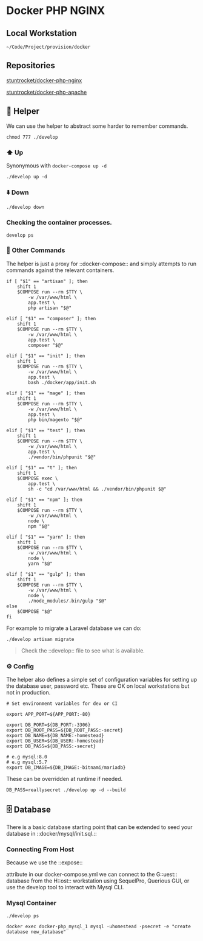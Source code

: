 # Docker PHP NGINX

## Local Workstation

`~/Code/Project/provision/docker`

## Repositories

[stuntrocket/docker-php-nginx](https://github.com/stuntrocket/docker-php-nginx)

[stuntrocket/docker-php-apache](https://github.com/stuntrocket/docker-php-apache)

## 🦄 Helper

We can use the helper to abstract some harder to remember commands.

```shell
chmod 777 ./develop
```

### ⬆️ Up

Synonymous with `docker-compose up -d`

```shell
./develop up -d
```

### ⬇️ Down

```shell
./develop down
```

### Checking the container processes.

```other
develop ps
```

### 🧹 Other Commands

The helper is just a proxy for ::docker-compose:: and simply attempts to run commands against the relevant containers.

```shell
if [ "$1" == "artisan" ]; then
    shift 1
    $COMPOSE run --rm $TTY \
        -w /var/www/html \
        app.test \
        php artisan "$@"

elif [ "$1" == "composer" ]; then
    shift 1
    $COMPOSE run --rm $TTY \
        -w /var/www/html \
        app.test \
        composer "$@"

elif [ "$1" == "init" ]; then
    shift 1
    $COMPOSE run --rm $TTY \
        -w /var/www/html \
        app.test \
        bash ./docker/app/init.sh

elif [ "$1" == "mage" ]; then
    shift 1
    $COMPOSE run --rm $TTY \
        -w /var/www/html \
        app.test \
        php bin/magento "$@"

elif [ "$1" == "test" ]; then
    shift 1
    $COMPOSE run --rm $TTY \
        -w /var/www/html \
        app.test \
        ./vendor/bin/phpunit "$@"

elif [ "$1" == "t" ]; then
    shift 1
    $COMPOSE exec \
        app.test \
        sh -c "cd /var/www/html && ./vendor/bin/phpunit $@"

elif [ "$1" == "npm" ]; then
    shift 1
    $COMPOSE run --rm $TTY \
        -w /var/www/html \
        node \
        npm "$@"

elif [ "$1" == "yarn" ]; then
    shift 1
    $COMPOSE run --rm $TTY \
        -w /var/www/html \
        node \
        yarn "$@"

elif [ "$1" == "gulp" ]; then
    shift 1
    $COMPOSE run --rm $TTY \
        -w /var/www/html \
        node \
        ./node_modules/.bin/gulp "$@"
else
    $COMPOSE "$@"
fi
```

For example to migrate a Laravel database we can do:

```other
./develop artisan migrate
```

> Check the ::develop:: file to see what is available.

### ⚙️ Config

The helper also defines a simple set of configuration variables for setting up the database user, password etc. These are OK on local workstations but not in production.

```other
# Set environment variables for dev or CI

export APP_PORT=${APP_PORT:-80}

export DB_PORT=${DB_PORT:-3306}
export DB_ROOT_PASS=${DB_ROOT_PASS:-secret}
export DB_NAME=${DB_NAME:-homestead}
export DB_USER=${DB_USER:-homestead}
export DB_PASS=${DB_PASS:-secret}

# e.g mysql:8.0
# e.g mysql:5.7
export DB_IMAGE=${DB_IMAGE:-bitnami/mariadb}
```

These can be overridden at runtime if needed.

```shell
DB_PASS=reallysecret ./develop up -d --build
```

## 🗄 Database

There is a basic database starting point that can be extended to seed your database in ::docker/mysql/init.sql.::

### Connecting From Host

Because we use the ::expose::

attribute in our docker-compose.yml we can connect to the G::uest:: database from the H::ost:: workstation using SequelPro, Querious GUI, or use the develop tool to interact with Mysql CLI.

### Mysql Container

```shell
./develop ps

docker exec docker-php_mysql_1 mysql -uhomestead -psecret -e "create database new_database"
```
 